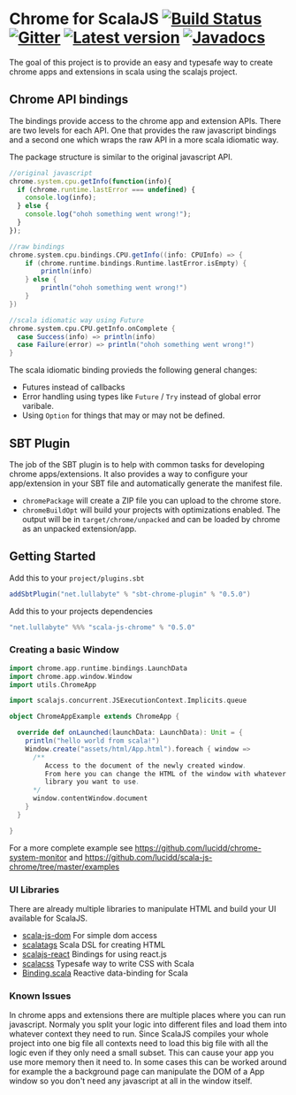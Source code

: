 # Chrome for ScalaJS [![Build Status](https://travis-ci.org/lucidd/scala-js-chrome.svg?branch=master)](https://travis-ci.org/lucidd/scala-js-chrome) [![Gitter](https://badges.gitter.im/Join%20Chat.svg)](https://gitter.im/lucidd/scala-js-chrome?utm_source=badge&utm_medium=badge&utm_campaign=pr-badge&utm_content=badge) [![Latest version](https://index.scala-lang.org/lucidd/scala-js-chrome/scala-js-chrome/latest.svg?color=orange)](https://index.scala-lang.org/lucidd/scala-js-chrome/scala-js-chrome) [![Javadocs](https://www.javadoc.io/badge/net.lullabyte/scala-js-chrome_sjs0.6_2.12.svg)](https://www.javadoc.io/doc/net.lullabyte/scala-js-chrome_sjs0.6_2.12)

The goal of this project is to provide an easy and typesafe way to create chrome
apps and extensions in scala using the scalajs project.

## Chrome API bindings

The bindings provide access to the chrome app and extension APIs. There are two
levels for each API. One that provides the raw javascript bindings and a second
one which wraps the raw API in a more scala idiomatic way.

The package structure is similar to the original javascript API.

```javascript
//original javascript
chrome.system.cpu.getInfo(function(info){
  if (chrome.runtime.lastError === undefined) {
    console.log(info);
  } else {
    console.log("ohoh something went wrong!");
  }
});
```
```scala
//raw bindings
chrome.system.cpu.bindings.CPU.getInfo((info: CPUInfo) => {
    if (chrome.runtime.bindings.Runtime.lastError.isEmpty) {
        println(info)
    } else {
        println("ohoh something went wrong!")
    }
})

//scala idiomatic way using Future
chrome.system.cpu.CPU.getInfo.onComplete {
  case Success(info) => println(info)
  case Failure(error) => println("ohoh something went wrong!")
}
```

The scala idiomatic binding provieds the following general changes:

- Futures instead of callbacks
- Error handling using types like `Future` / `Try` instead of global error 
varibale.
- Using `Option` for things that may or may not be defined.

## SBT Plugin

The job of the SBT plugin is to help with common tasks for developing chrome
apps/extensions. It also provides a way to configure your app/extension in your
SBT file and automatically generate the manifest file.

- `chromePackage` will create a ZIP file you can upload to the chrome store.
- `chromeBuildOpt` will build your projects with optimizations enabled. The
output will be in `target/chrome/unpacked` and can be loaded by chrome as an
unpacked extension/app.

## Getting Started

Add this to your `project/plugins.sbt`
```scala
addSbtPlugin("net.lullabyte" % "sbt-chrome-plugin" % "0.5.0")
```

Add this to your projects dependencies
```scala
"net.lullabyte" %%% "scala-js-chrome" % "0.5.0"
```

### Creating a basic Window

```scala
import chrome.app.runtime.bindings.LaunchData
import chrome.app.window.Window
import utils.ChromeApp

import scalajs.concurrent.JSExecutionContext.Implicits.queue

object ChromeAppExample extends ChromeApp {

  override def onLaunched(launchData: LaunchData): Unit = {
    println("hello world from scala!")
    Window.create("assets/html/App.html").foreach { window =>
      /**
         Access to the document of the newly created window.
         From here you can change the HTML of the window with whatever
         library you want to use.
      */
      window.contentWindow.document
    }
  }

}
```
For a more complete example see https://github.com/lucidd/chrome-system-monitor
and https://github.com/lucidd/scala-js-chrome/tree/master/examples

### UI Libraries

There are already multiple libraries to manipulate HTML and build your UI
available for ScalaJS.

- [scala-js-dom](https://github.com/scala-js/scala-js-dom) For simple dom access
- [scalatags](https://github.com/lihaoyi/scalatags) Scala DSL for creating HTML
- [scalajs-react](https://github.com/japgolly/scalajs-react) Bindings for using react.js
- [scalacss](https://github.com/japgolly/scalacss) Typesafe way to write CSS
  with Scala
- [Binding.scala](https://github.com/ThoughtWorksInc/Binding.scala) Reactive data-binding for Scala


### Known Issues

In chrome apps and extensions there are multiple places where you can run
javascript. Normaly you split your logic into different files and load them into
whatever context they need to run. Since ScalaJS compiles your whole project
into one big file all contexts need to load this big file with all the logic
even if they only need a small subset. This can cause your app you use more
memory then it need to. In some cases this can be worked around for example the
a background page can manipulate the DOM of a App window so you don't need any
javascript at all in the window itself.
